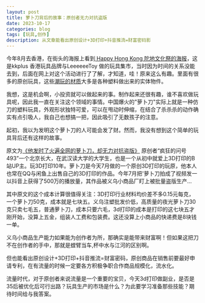 ```yaml
---
layout: post
title: 萝卜刀背后的故事：原创者无力对抗盗版
date: 2023-10-17
categories: blog
tags: [玩具,创作]
description: 从文章能看出原创设计+3D打印+抖音推流=财富密码影
---
```



今年8月去香港，在街头的海报上看到[ Happy Hong Kong 陀地文化祭的海报](https://www.kkday.com/zh-hk/blog/78100/%E3%80%8Chappy-happy-hong-kong-%E9%99%80%E5%9C%B0%E6%96%87%E5%8C%96%E7%A5%AD%E3%80%8Dkkplus-x-leeeeeetoy)，这是kkplus 香港玩具品牌与LeeeeeeToy 做的玩具集市，当时因为时间的关系没能去到，后面在网上对这个活动进行了了解，才知道，哇！原来这么有趣。里面有很多的原创玩具，这些[潮玩的材质](https://zhuanlan.zhihu.com/p/358245474)大多是各种塑料做出来的实体物件。

我想，这是机会啊，小投资就可以做起来的事。制作起来还很有趣，谁不喜欢做玩具呢，因此我一直在关注这个领域的事情。中国爆火的"萝卜刀"实际上就是一种仿刀的塑料玩具，外观形状独特可爱，可以在甩动时伸缩，在结合了杀杀杀的动作确实有点引吸人，我自己也想搞一把，因此吸引了无数孩子的注意。

起初，我以为发明这个萝卜刀的人可能会发了财。然而，我没有想到这个简单的玩具背后还有这样的故事。

原文为[《他发时了火遍全网的萝卜刀，却无力对抗盗版》](https://mp.weixin.qq.com/s/6SpbeV2SGnbe8NqYQ7GLbA) 原创者“疯狂的问号493”一个北京长大，在武汉读大学的大学生，也是一个从初中就爱上3D打印的B站UP主。玩3D打印10年。萝卜刀是今天7月做的一个原创3D打印的玩原，他本人也常在QQ与闲鱼上出售自己的3D打印的作品。今年7月把'萝卜刀拍成了视频发一以抖音上获得了500万的播放量，其作品被义乌小商品厂盯上被批量盗版生产...

其中原文的这个成本计算很值得关注：3D打印行业材料均价差不多0.15元每克，一个萝卜刀50克，成本就是七块五。义乌注塑批发价低，高质量的夜光萝卜刀30克只卖七毛五，普通萝卜刀，成本只要六毛，3d打印的成本是打印的这七块五才刚开始，没算上五金，组装人工费和包装费。这还没算上小商品的快递费是8块钱一单。

义乌小商品生产能力如果能为创作者为所，那确实是能带来财富啊！但如果这把刀不在创作者的手中，那就是螳臂当车,杯中水与江河的区别啊。

但也能看出原创设计+3D打印+抖音推流=财富密码，原创商品在销售前要最好申请专利，在有流量的时候一定要各方积极争职合作商品规模化，流水化。

流量时代，对于原创者来说流量是一个重要的宝贝，今天3d打印做副业，是否是35后被优化后可行出路？玩具生产的市场是什么？为此要学习准备那些技能？期待时间给与我答案。